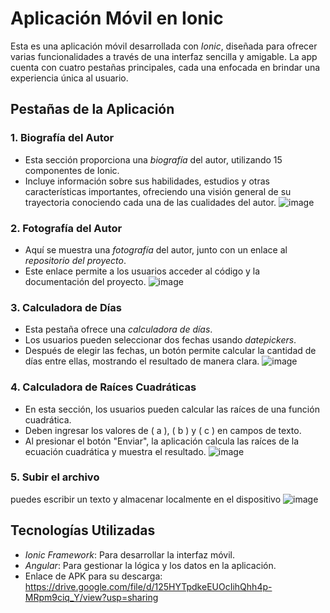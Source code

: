 # Aplicación Móvil en Ionic

Esta es una aplicación móvil desarrollada con *Ionic*, diseñada para ofrecer varias funcionalidades a través de una interfaz sencilla y amigable. La app cuenta con cuatro pestañas principales, cada una enfocada en brindar una experiencia única al usuario.

## Pestañas de la Aplicación

### 1. Biografía del Autor
- Esta sección proporciona una *biografía* del autor, utilizando 15 componentes de Ionic.
- Incluye información sobre sus habilidades, estudios y otras características importantes, ofreciendo una visión general de su trayectoria conociendo cada  una de las cualidades del autor.
![image](https://github.com/user-attachments/assets/b160c346-a33b-4f56-8af2-5edc51e97a0a)

### 2. Fotografía del Autor
- Aquí se muestra una *fotografía* del autor, junto con un enlace al *repositorio del proyecto*.
- Este enlace permite a los usuarios acceder al código y la documentación del proyecto.
![image](https://github.com/user-attachments/assets/91f01e32-3fd6-422d-b7ce-8c729a3672dc)

### 3. Calculadora de Días
- Esta pestaña ofrece una *calculadora de días*.
- Los usuarios pueden seleccionar dos fechas usando *datepickers*.
- Después de elegir las fechas, un botón permite calcular la cantidad de días entre ellas, mostrando el resultado de manera clara.
![image](https://github.com/user-attachments/assets/c14724d1-ed08-456b-933e-68ffcd56f8a0)

### 4. Calculadora de Raíces Cuadráticas
- En esta sección, los usuarios pueden calcular las raíces de una función cuadrática.
- Deben ingresar los valores de \( a \), \( b \) y \( c \) en campos de texto.
- Al presionar el botón "Enviar", la aplicación calcula las raíces de la ecuación cuadrática y muestra el resultado.
![image](https://github.com/user-attachments/assets/fffb33c3-8dfc-4fac-b4e6-4277bac2577d)

### 5. Subir el archivo 
puedes escribir un texto y almacenar localmente en el dispositivo 
![image](https://github.com/user-attachments/assets/559b26a7-9b79-4326-8b21-00ceb2c97c5d)


## Tecnologías Utilizadas
- *Ionic Framework*: Para desarrollar la interfaz móvil.
- *Angular*: Para gestionar la lógica y los datos en la aplicación.
- Enlace de APK para su descarga: https://drive.google.com/file/d/125HYTpdkeEUOcIihQhh4p-MRpm9ciq_Y/view?usp=sharing
